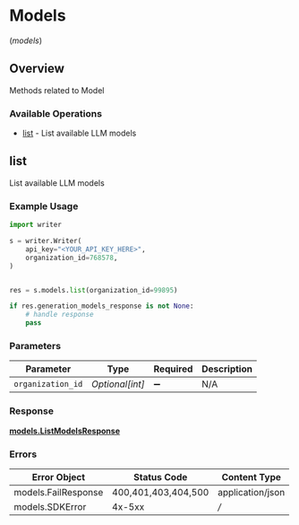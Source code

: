 # Models
(*models*)

## Overview

Methods related to Model

### Available Operations

* [list](#list) - List available LLM models

## list

List available LLM models

### Example Usage

```python
import writer

s = writer.Writer(
    api_key="<YOUR_API_KEY_HERE>",
    organization_id=768578,
)


res = s.models.list(organization_id=99895)

if res.generation_models_response is not None:
    # handle response
    pass
```

### Parameters

| Parameter          | Type               | Required           | Description        |
| ------------------ | ------------------ | ------------------ | ------------------ |
| `organization_id`  | *Optional[int]*    | :heavy_minus_sign: | N/A                |


### Response

**[models.ListModelsResponse](../../models/listmodelsresponse.md)**
### Errors

| Error Object        | Status Code         | Content Type        |
| ------------------- | ------------------- | ------------------- |
| models.FailResponse | 400,401,403,404,500 | application/json    |
| models.SDKError     | 4x-5xx              | */*                 |
